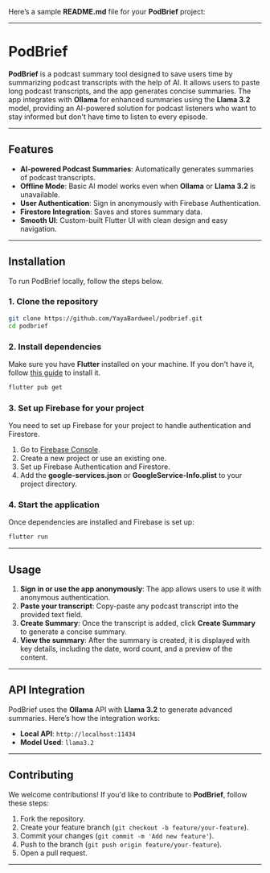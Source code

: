 Here’s a sample **README.md** file for your **PodBrief** project:

---

# PodBrief

**PodBrief** is a podcast summary tool designed to save users time by summarizing podcast transcripts with the help of AI. It allows users to paste long podcast transcripts, and the app generates concise summaries. The app integrates with **Ollama** for enhanced summaries using the **Llama 3.2** model, providing an AI-powered solution for podcast listeners who want to stay informed but don't have time to listen to every episode.

---

## Features

* **AI-powered Podcast Summaries**: Automatically generates summaries of podcast transcripts.
* **Offline Mode**: Basic AI model works even when **Ollama** or **Llama 3.2** is unavailable.
* **User Authentication**: Sign in anonymously with Firebase Authentication.
* **Firestore Integration**: Saves and stores summary data.
* **Smooth UI**: Custom-built Flutter UI with clean design and easy navigation.

---

## Installation

To run PodBrief locally, follow the steps below.

### 1. Clone the repository

```bash
git clone https://github.com/YayaBardweel/podbrief.git
cd podbrief
```

### 2. Install dependencies

Make sure you have **Flutter** installed on your machine. If you don't have it, follow [this guide](https://flutter.dev/docs/get-started/install) to install it.

```bash
flutter pub get
```

### 3. Set up Firebase for your project

You need to set up Firebase for your project to handle authentication and Firestore.

1. Go to [Firebase Console](https://console.firebase.google.com/).
2. Create a new project or use an existing one.
3. Set up Firebase Authentication and Firestore.
4. Add the **google-services.json** or **GoogleService-Info.plist** to your project directory.

### 4. Start the application

Once dependencies are installed and Firebase is set up:

```bash
flutter run
```

---

## Usage

1. **Sign in or use the app anonymously**: The app allows users to use it with anonymous authentication.
2. **Paste your transcript**: Copy-paste any podcast transcript into the provided text field.
3. **Create Summary**: Once the transcript is added, click **Create Summary** to generate a concise summary.
4. **View the summary**: After the summary is created, it is displayed with key details, including the date, word count, and a preview of the content.

---

## API Integration

PodBrief uses the **Ollama** API with **Llama 3.2** to generate advanced summaries. Here’s how the integration works:

* **Local API**: `http://localhost:11434`
* **Model Used**: `llama3.2`

---

## Contributing

We welcome contributions! If you'd like to contribute to **PodBrief**, follow these steps:

1. Fork the repository.
2. Create your feature branch (`git checkout -b feature/your-feature`).
3. Commit your changes (`git commit -m 'Add new feature'`).
4. Push to the branch (`git push origin feature/your-feature`).
5. Open a pull request.

---

